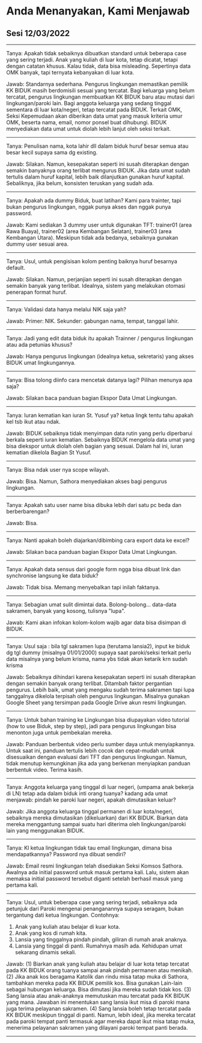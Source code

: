 # Anda Menanyakan, Kami Menjawab

## Sesi 12/03/2022

---

Tanya: Apakah tidak sebaiknya dibuatkan standard untuk beberapa case yang sering terjadi. 
Anak yang kuliah di luar kota, tetap dicatat, tetapi dengan catatan khusus. Kalau tidak, data bisa misleading. 
Sepertinya data OMK banyak, tapi ternyata kebanyakan di luar kota.

Jawab: Standarnya sederhana. Pengurus lingkungan memastikan pemilik KK BIDUK masih berdomisili sesuai yang tercatat. Bagi keluarga yang belum tercatat, pengurus lingkungan membuatkan KK BIDUK baru atau mutasi dari lingkungan/paroki lain. Bagi anggota keluarga yang sedang tinggal sementara di luar kota/negeri, tetap tercatat pada BIDUK. 
Terkait OMK, Seksi Kepemudaan akan diberikan data umat yang masuk kriteria umur OMK, beserta nama, email, nomor ponsel buat dihubungi. BIDUK menyediakan data umat untuk diolah lebih lanjut oleh seksi terkait. 

---

Tanya: Penulisan nama, kota lahir dll dalam biduk huruf besar semua atau besar kecil supaya sama dg existing.

Jawab: Silakan. Namun, kesepakatan seperti ini susah diterapkan dengan semakin banyaknya orang terlibat mengurus BIDUK. Jika data umat sudah tertulis dalam huruf kapital, lebih baik dilanjutkan gunakan huruf kapital. Sebaliknya, jika belum, konsisten teruskan yang sudah ada. 

---

Tanya: Apakah ada dummy Biduk, buat latihan? Kami para trainter, tapi bukan pengurus lingkungan, nggak punya akses dan nggak punya password.

Jawab: Kami sediakan 3 dummy user untuk digunakan TFT: trainer01 (area Rawa Buaya), trainer02 (area Kembangan Selatan), trainer03 (area Kembangan Utara). Meskipun tidak ada bedanya, sebaiknya gunakan dummy user sesuai area.

---

Tanya: Usul, untuk pengisisan kolom penting baiknya huruf besarnya default.

Jawab: Silakan. Namun, perjanjian seperti ini susah diterapkan dengan semakin banyak yang terlibat. Idealnya, sistem yang melakukan otomasi penerapan format huruf.

---

Tanya: Validasi data hanya melalui NIK saja yah?

Jawab: Primer: NIK. Sekunder: gabungan nama, tempat, tanggal lahir.

---

Tanya: Jadi yang edit data biduk itu apakah Trainner / pengurus lingkungan atau ada petunias khusus?

Jawab: Hanya pengurus lingkungan (idealnya ketua, sekretaris) yang akses BIDUK umat lingkungannya.

---

Tanya: Bisa tolong diinfo cara mencetak datanya lagi? Pilihan menunya apa saja?

Jawab: Silakan baca panduan bagian Ekspor Data Umat Lingkungan.

---

Tanya: Iuran kematian kan iuran St. Yusuf ya? ketua lingk tentu tahu apakah kel tsb ikut atau ndak.

Jawab: BIDUK sebaiknya tidak menyimpan data rutin yang perlu diperbarui berkala seperti iuran kematian. Sebaiknya BIDUK mengelola data umat yang bisa diekspor untuk diolah oleh bagian yang sesuai. Dalam hal ini, iuran kematian dikelola Bagian St Yusuf.

---

Tanya: Bisa ndak user nya scope wilayah.

Jawab: Bisa. Namun, Sathora menyediakan akses bagi pengurus lingkungan.

---

Tanya: Apakah satu user name bisa dibuka lebih dari satu pc beda dan berberbarengan?

Jawab: Bisa.

---

Tanya: Nanti apakah boleh diajarkan/dibimbing cara export data ke excel?

Jawab: Silakan baca panduan bagian Ekspor Data Umat Lingkungan.

---

Tanya: Apakah data sensus dari google form ngga bisa dibuat link dan synchronise langsung ke  data biduk?

Jawab: Tidak bisa. Memang menyebalkan tapi inilah faktanya. 

---

Tanya: Sebagian umat sulit dimintai data.  Bolong-bolong… data-data sakramen, banyak yang kosong, tulisnya "lupa".

Jawab: Kami akan infokan kolom-kolom wajib agar data bisa disimpan di BIDUK.

---

Tanya: Usul saja : bila tgl sakramen lupa (terutama lansia2), input ke biduk dg tgl dummy (misalnya 01/01/2000) supaya saat paroki/seksi terkait perlu data misalnya yang belum krisma, nama ybs tidak akan ketarik krn sudah krisma

Jawab: Sebaiknya dihindari karena kesepakatan seperti ini susah diterapkan dengan semakin banyak orang terlibat. Ditambah faktor pergantian pengurus. Lebih baik, umat yang mengaku sudah terima sakramen tapi lupa tanggalnya dikelola terpisah oleh pengurus lingkungan. Misalnya gunakan Google Sheet yang tersimpan pada Google Drive akun resmi lingkungan.

---

Tanya: Untuk bahan training ke Lingkungan bisa diupayakan video tutorial (how to use Biduk, step by step), jadi para pengurus lingkungan bisa menonton juga untuk pembekalan mereka.

Jawab: Panduan berbentuk video perlu sumber daya untuk menyiapkannya. Untuk saat ini, panduan tertulis lebih cocok dan cepat-mudah untuk disesuaikan dengan evaluasi dari TFT dan pengurus lingkungan. Namun, tidak menutup kemungkinan jika ada yang berkenan menyiapkan panduan berbentuk video. Terima kasih.

---

Tanya: Anggota keluarga yang tinggal di luar negeri, (umpama anak bekerja di LN) tetap ada dalam biduk inti orang tuanya? kadang ada umat menjawab: pindah ke paroki luar negeri, apakah dimutasikan keluar?

Jawab: Jika anggota keluarga tinggal permanen di luar kota/negeri, sebaiknya mereka dimutasikan (dikeluarkan) dari KK BIDUK. Biarkan data mereka menggantung sampai suatu hari diterima oleh lingkungan/paroki lain yang menggunakan BIDUK.

---

Tanya: Kl ketua lingkungan tidak tau email lingkungan, dimana bisa mendapatkannya? Password nya dibuat sendiri?

Jawab: Email resmi lingkungan telah disediakan Seksi Komsos Sathora. Awalnya ada initial password untuk masuk pertama kali. Lalu, sistem akan memaksa initial password tersebut diganti setelah berhasil masuk yang pertama kali.

---

Tanya: Usul, untuk beberapa case yang sering terjadi, sebaiknya ada petunjuk dari Paroki mengenai penanganannya supaya seragam, bukan tergantung dati ketua lingkungan.
Contohnya:
1. Anak yang kuliah atau belajar di kuar kota.
2. Anak yang kos di rumah kita.
3. Lansia yang tinggalnya pindah pindah, giliran di rumah anak anaknya.
4. Lansia yang tinggal di panti. Rumahnya masih ada.
Kehidupan umat sekarang dinamis sekali.

Jawab: (1) Biarkan anak yang kuliah atau belajar di luar kota tetap tercatat pada KK BIDUK orang tuanya sampai anak pindah permanen atau menikah. (2) Jika anak kos beragama Katolik dan rindu misa tatap muka di Sathora, tambahkan mereka pada KK BIDUK pemilik kos. Bisa gunakan Lain-lain sebagai hubungan keluarga. Bisa dimutasi jika mereka sudah tidak kos. (3) Sang lansia atau anak-anaknya memutuskan mau tercatat pada KK BIDUK yang mana. Jawaban ini menentukan sang lansia ikut misa di paroki mana juga terima pelayanan sakramen. (4) Sang lansia boleh tetap tercatat pada KK BIDUK meskipun tinggal di panti. Namun, lebih ideal, jika mereka tercatat pada paroki tempat panti termasuk agar mereka dapat ikut misa tatap muka, menerima pelayanan sakramen yang dilayani paroki tempat panti berada.

---
